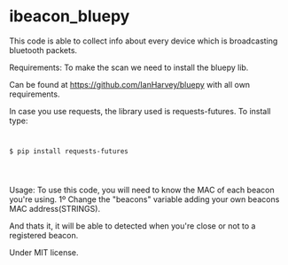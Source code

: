 # ibeacon_bluepy
This code is able to collect info about every device which is broadcasting bluetooth packets.

Requirements:
To make the scan we need to install the bluepy lib.

Can be found at https://github.com/IanHarvey/bluepy with all own requirements.

In case you use requests, the library used is requests-futures.
To install type:
  <code>
  
  $ pip install requests-futures
  
  </code>


Usage:
To use this code, you will need to know the MAC of each beacon you're using.
1º Change the "beacons" variable adding your own beacons MAC address(STRINGS).

And thats it, it will be able to detected when you're close or not to a registered beacon.

Under MIT license.
